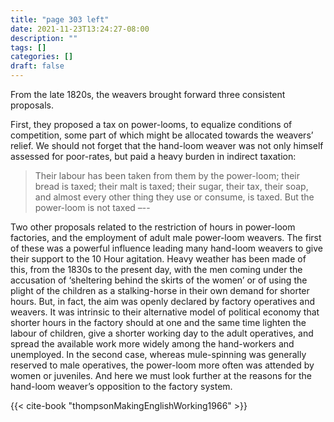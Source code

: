 ```yaml
---
title: "page 303 left"
date: 2021-11-23T13:24:27-08:00
description: ""
tags: []
categories: []
draft: false
---
```


From the late 1820s, the weavers brought forward three consistent proposals.

First, they proposed a tax on power-looms, to equalize conditions of competition, some part of which might be allocated towards the weavers’ relief. We should not forget that the hand-loom weaver was not only himself assessed for poor-rates, but paid a heavy burden in indirect taxation:

> Their labour has been taken from them by the power-loom; 
> their bread is taxed; their malt is taxed; their sugar, their tax, their soap, and almost every other thing they use or consume, is taxed. But the power-loom is not taxed –--

Two other proposals related to the restriction of hours in power-loom factories, and the employment of adult male power-loom weavers. The first of these was a powerful influence leading many hand-loom weavers to give their support to the 10 Hour agitation. Heavy weather has been made of this, from the 1830s to the present day, with the men coming under the accusation of ‘sheltering behind the skirts of the women’ or of using the plight of the children as a stalking-horse in their own demand for shorter hours. But, in fact, the aim was openly declared by factory operatives and weavers. It was intrinsic to their alternative model of political economy that shorter hours in the factory should at one and the same time lighten the labour of children, give a shorter working day to the adult operatives, and spread the available work more widely among the hand-workers and unemployed. In the second case, whereas mule-spinning was generally reserved to male operatives, the power-loom more often was attended by women or juveniles. And here we must look further at the reasons for the hand-loom weaver’s opposition to the factory system.

{{< cite-book "thompsonMakingEnglishWorking1966" >}}
